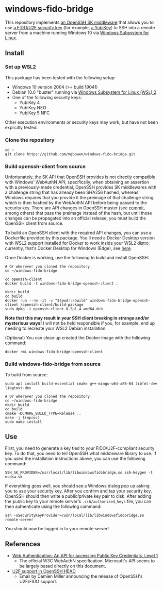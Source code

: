 # windows-fido-bridge

This repository implements [an OpenSSH SK
middleware](https://github.com/openssh/openssh-portable/blob/e9dc9863723e111ae05e353d69df857f0169544a/PROTOCOL.u2f)
that allows you to use [a FIDO/U2F security
key](https://en.wikipedia.org/wiki/Universal_2nd_Factor) (for example, [a
YubiKey](https://www.yubico.com/products/)) to SSH into a remote server from a
machine running Windows 10 via [Windows Subsystem for
Linux](https://docs.microsoft.com/en-us/windows/wsl/about).

## Install

### Set up WSL2

This package has been tested with the following setup:

* Windows 10 version 2004 (>= build 19041)
* Debian 10.0 "buster" running via [Windows Subsystem for Linux (WSL)
  2](https://docs.microsoft.com/en-us/windows/wsl/wsl2-install)
* One of the following security keys:
  * YubiKey 4
  * YubiKey NEO
  * YubiKey 5 NFC

Other execution environments or security keys may work, but have not been
explicitly tested.

### Clone the repository

```
cd ~
git clone https://github.com/mgbowen/windows-fido-bridge.git
```

### Build openssh-client from source

Unfortunately, the SK API that OpenSSH provides is not directly compatible with
Windows' WebAuthN API; specifically, when obtaining an assertion with a
previously-made credential, OpenSSH provides SK middlewares with a challenge
string that has already been SHA256 hashed, whereas Windows requires that you
provide it the preimage of that challenge string which is then hashed by the
WebAuthN API before being passed to the security key. There are API changes in
OpenSSH master (see
[commit](https://github.com/openssh/openssh-portable/commit/59d2de956ed29aa5565ed5e5947a7abdb27ac013),
among others) that pass the preimage instead of the hash, but until those
changes can be propagated into an official release, you must build the OpenSSH
client from source.

To build an OpenSSH client with the required API changes, you can use a
Dockerfile provided by this package. You'll need a Docker Desktop version with
WSL2 support installed for Docker to work inside your WSL2 distro; currently,
that's Docker Desktop for Windows (Edge), see
[here](https://hub.docker.com/editions/community/docker-ce-desktop-windows).

Once Docker is working, use the following to build and install OpenSSH:

```
# Or wherever you cloned the repository
cd ~/windows-fido-bridge

cd openssh-client
docker build -t windows-fido-bridge-openssh-client .

mkdir build
cd build
docker run --rm -it -v "$(pwd):/build" windows-fido-bridge-openssh-client /openssh-client/build-package
sudo dpkg -i openssh-client_8.2p1-4_amd64.deb
```

**Note that this may result in your SSH client breaking in strange and/or
mysterious ways!** I will not be held responsible if you, for example, end up
needing to recreate your WSL2 Debian installation.

(Optional) You can clean up created the Docker image with the following command:

```
docker rmi windows-fido-bridge-openssh-client
```

### Build windows-fido-bridge from source

To build from source:

```
sudo apt install build-essential cmake g++-mingw-w64-x86-64 libfmt-dev libgtest-dev

# Or wherever you cloned the repository
cd ~/windows-fido-bridge
mkdir build
cd build
cmake -DCMAKE_BUILD_TYPE=Release ..
make -j $(nproc)
sudo make install
```

## Use

First, you need to generate a key tied to your FIDO/U2F-compliant security key.
To do that, you need to tell OpenSSH what middleware library to use. If you used
the installation instructions above, you can use the following command:

```
SSH_SK_PROVIDER=/usr/local/lib/libwindowsfidobridge.so ssh-keygen -t ecdsa-sk
```

If everything goes well, you should see a Windows dialog pop up asking you to
use your security key. After you confirm and tap your security key, OpenSSH
should then write a public/private key pair to disk. After adding the public key
to your remote server's `.ssh/authorized_keys` file, you can then authenticate
using the following command:

```
ssh -oSecurityKeyProvider=/usr/local/lib/libwindowsfidobridge.so remote-server
```

You should now be logged in to your remote server!

## References

* [Web Authentication: An API for accessing Public Key Credentials, Level
  1](https://www.w3.org/TR/webauthn/)
  * The official W3C WebAuthN specification. Microsoft's API seems to be largely
    based directly on this document.
* [U2F support in OpenSSH
  HEAD](https://marc.info/?l=openssh-unix-dev&m=157259802529972&w=2)
  * Email by Damien Miller announcing the release of OpenSSH's U2F/FIDO support.
